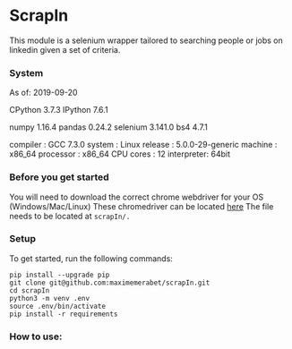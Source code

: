 # ScrapIn

This module is a selenium wrapper tailored to searching people or jobs on linkedin given a set of criteria.

### System
As of: 2019-09-20 

CPython 3.7.3
IPython 7.6.1

numpy 1.16.4
pandas 0.24.2
selenium 3.141.0
bs4 4.7.1

compiler   : GCC 7.3.0
system     : Linux
release    : 5.0.0-29-generic
machine    : x86_64
processor  : x86_64
CPU cores  : 12
interpreter: 64bit


### Before you get started
You will need to download the correct chrome webdriver for your OS (Windows/Mac/Linux)
These chromedriver can be located [here](https://sites.google.com/a/chromium.org/chromedriver/downloads)
The file needs to be located at ```scrapIn/.```

### Setup
To get started, run the following commands:

```
pip install --upgrade pip
git clone git@github.com:maximemerabet/scrapIn.git
cd scrapIn
python3 -m venv .env
source .env/bin/activate
pip install -r requirements
```

### How to use:


